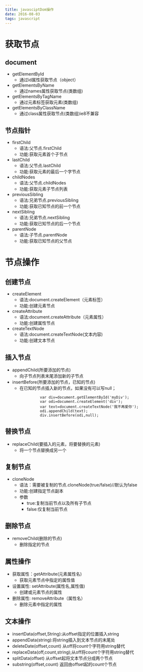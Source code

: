 ```yaml
---
title: javasciptDom操作
date: 2016-08-03
tags: javascript
---
```

# 获取节点
## document
 - getElementById
	 - 通过id属性获取节点（object）
 - getElementsByName
	 - 通过names属性获取节点(类数组)
 - getElementsByTagName
	 - 通过元素标签获取元素(类数组)
 - getElementsByClassName
	 - 通过class属性获取节点(类数组)ie8不兼容
 
## 节点指针
 - firstChild
	 - 语法:父节点.firstChild
	 - 功能:获取元素首个子节点
 - lastChild
	 - 语法:父节点.lastChild
	 - 功能:获取元素的最后一个字节点
 - childNodes
	 - 语法:父节点.childNodes
	 - 功能:获取元素子节点列表
 - previousSibling
	 - 语法:兄弟节点.previousSibling
	 - 功能:获取已知节点的前一个节点
 - nextSibling
	 - 语法:兄弟节点.nextSibling
	 - 功能:获取已知节点的后一个节点
 - parentNode
	 - 语法:子节点.parentNode
	 - 功能:获取已知节点的父节点

# 节点操作
## 创建节点
 - createElement
	 - 语法:document.createElement（元素标签）
	 - 功能:创建元素节点
 - createAttribute
	 - 语法:document.createAttribute（元素属性）
	 - 功能:创建属性节点
 - createTextNode
	 - 语法:document.createTextNode(文本内容)
	 - 功能:创建文本节点
## 插入节点
 - appendChild(所要添加的节点)
	 - 向子节点列表末尾添加新的子节点
 - insertBefore(所要添加的节点，已知的节点)
	 - 在已知的节点插入新的节点，如果没有可以写null；

```
    			var div=document.getElementById('myDiv');
    			var odi=document.createElement('div');
    			var text=document.createTextNode('我不再爱你');
    			odi.appendChild(text);
    			div.insertBefore(odi,null);
```

## 替换节点
 - replaceChild(要插入的元素，将要替换的元素)
	 - 将一个节点替换成另一个

## 复制节点
 - cloneNode
	 - 语法：需要被复制的节点.cloneNode(true/false)//默认为false
	 - 功能:创建指定节点副本
	 - 参数
		 - true:复制当前节点以及所有子节点
		 - false:仅复制当前节点
## 删除节点
 - removeChild(删除的节点)
	 - 删除指定的节点
 
## 属性操作
 - 获取属性：getAttribute(元素属性名)
	 - 获取元素节点中指定的属性值
 - 设置属性: setAttribute(属性名,属性值)
	 - 创建或元素节点的属性
 - 删除属性: removeAttribute（属性名）
	 - 删除元素中指定的属性

## 文本操作
 - insertData(offset,String):从offset指定的位置插入string		
 - appendData(string):将string插入到文本节点的末尾处
 - deleteDate(offset,count) 从off将count个字符用string替代
 - replaceData(off,count,string);从off将count个字符用string替代
 - splitData(offset) 从offset起将文本节点分成两个节点
 - substring(offset,count) 返回由offset起的count个节点
 
